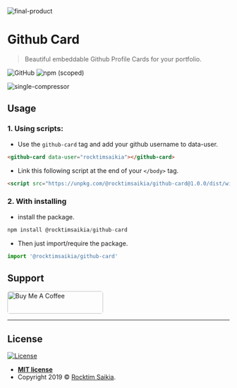 <img src="https://i.ibb.co/kx08h9q/final-product.png" alt="final-product" border="0">



# Github Card

> Beautiful embeddable Github Profile Cards for your portfolio. 

![GitHub](https://img.shields.io/github/license/rocktimsaikia/github-card?style=for-the-badge) ![npm (scoped)](https://img.shields.io/npm/v/@rocktimsaikia/github-card?style=for-the-badge)

<img src="https://i.ibb.co/gRnx53c/single-compressor.png" alt="single-compressor" border="0">



## Usage
### 1. Using scripts:

* Use the `github-card` tag and add your github username to data-user.

```html
<github-card data-user="rocktimsaikia"></github-card>

```

* Link this following script at the end of your `</body>` tag.
```html
<script src="https://unpkg.com/@rocktimsaikia/github-card@1.0.0/dist/widget.js"></script>
```

### 2. With installing
* install the package.
```js
npm install @rocktimsaikia/github-card
```
* Then just import/require the package.
```js
import '@rocktimsaikia/github-card'
```

## Support
<a href="https://www.buymeacoffee.com/7BdaxfI" target="_blank"><img src="https://cdn.buymeacoffee.com/buttons/default-orange.png" alt="Buy Me A Coffee" style="height: 51px !important;width: 217px !important; border-radius:5px"></a>


---

## License

[![License](http://img.shields.io/:license-mit-blue.svg?style=flat-square)](http://badges.mit-license.org)

- **[MIT license](http://opensource.org/licenses/mit-license.php)**
- Copyright 2019 © <a href="http://fvcproductions.com" target="_blank">Rocktim Saikia</a>.